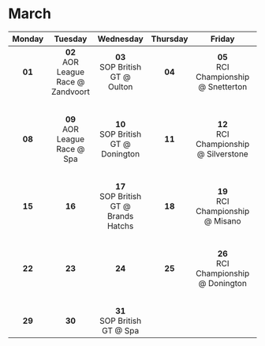 # March

| Monday	| Tuesday  | Wednesday  | Thursday | Friday | Saturday | Sunday |
|:-------------:|:-------------:|:-----------:|:------------:|:--------:|:--------:|:--------:|
| **01**<br> | **02**<br> AOR League Race @ Zandvoort 	| **03**<br> SOP British GT @ Oulton 			| **04**<br> | **05**<br> RCI Championship @ Snetterton 	| **06**<br> RCI Night-Championship @ Imola		   									| **07**<br> |
| **08**<br> | **09**<br> AOR League Race @ Spa 		| **10**<br> SOP British GT @ Donington 		| **11**<br> | **12**<br> RCI Championship @ Silverstone 	| **13**<br> Best of British Simgrid @ Oulton <br> RCI Night-Championship @ Brands Hatch		| **14**<br> |
| **15**<br> | **16**<br>              					| **17**<br> SOP British GT @ Brands Hatchs 	| **18**<br> | **19**<br> RCI Championship @ Misano 		| **20**<br> Best of British Simgrid @ Donington 									| **21**<br> |
| **22**<br> | **23**<br>       						| **24**<br>									| **25**<br> | **26**<br> RCI Championship @ Donington 	| **27**<br> Best of British Simgrid @ Silverstone <br> RCI Night-Championship @ Oulton Park   | **28**<br> |
| **29**<br> | **30**<br>      							| **31**<br> SOP British GT @ Spa  				|    		 |			       								| 		     																		|    	 | 